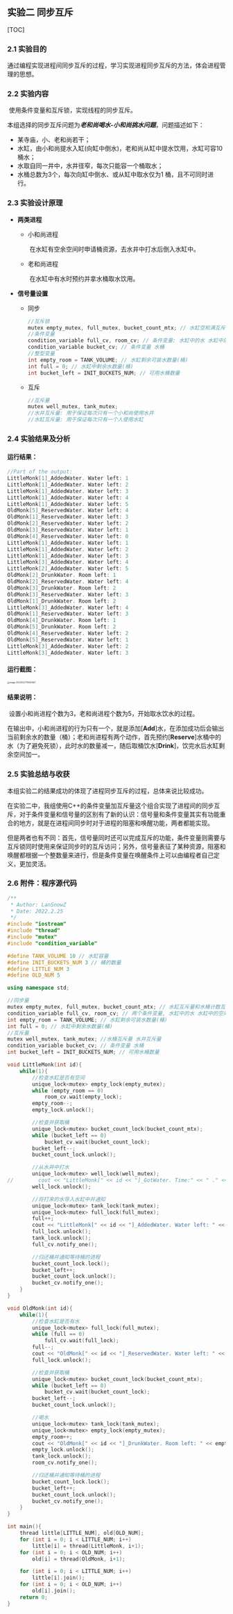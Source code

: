 ## 实验二 同步互斥



[TOC]



### 2.1 实验目的

​	通过编程实现进程间同步互斥的过程，学习实现进程同步互斥的方法，体会进程管理的思想。

### 2.2 实验内容
​	使用条件变量和互斥锁，实现线程的同步互斥。

​	本组选择的同步互斥问题为***老和尚喝水-小和尚挑水问题***，问题描述如下：

- 某寺庙，小、老和尚若干；
- 水缸，由小和尚提水入缸(向缸中倒水)，老和尚从缸中提水饮用，水缸可容10 桶水；
- 水取自同一井中，水井径窄，每次只能容一个桶取水；
- 水桶总数为3个，每次向缸中倒水、或从缸中取水仅为1 桶，且不可同时进行。



### 2.3 实验设计原理

- **两类进程**

  - 小和尚进程

    ​	在水缸有空余空间时申请桶资源，去水井中打水后倒入水缸中。

  - 老和尚进程

    ​	在水缸中有水时预约并拿水桶取水饮用。

- **信号量设置**

  - 同步

    ```c
    //互斥锁
    mutex empty_mutex, full_mutex, bucket_count_mtx; // 水缸空和满互斥量 水桶计数互斥量
    //条件变量
    condition_variable full_cv, room_cv; // 条件变量: 水缸中的水 水缸中的空间
    condition_variable bucket_cv; // 条件变量 水桶
    //整型变量
    int empty_room = TANK_VOLUME; // 水缸剩余可装水数量(桶)
    int full = 0; // 水缸中剩余水数量(桶)
    int bucket_left = INIT_BUCKETS_NUM; // 可用水桶数量
    ```

  - 互斥

    ```c
    //互斥量
    mutex well_mutex, tank_mutex; 
    //水井互斥量: 用于保证每次只有一个小和尚使用水井
    //水缸互斥量: 用于保证每次只有一个人使用水缸
    ```



### 2.4 实验结果及分析

#### 运行结果：

```c
//Part of the output:
LittleMonk[1]_AddedWater. Water left: 1
LittleMonk[1]_AddedWater. Water left: 2
LittleMonk[1]_AddedWater. Water left: 3
LittleMonk[1]_AddedWater. Water left: 4
LittleMonk[1]_AddedWater. Water left: 5
OldMonk[5]_ReservedWater. Water left: 4
OldMonk[1]_ReservedWater. Water left: 3
OldMonk[2]_ReservedWater. Water left: 2
OldMonk[3]_ReservedWater. Water left: 1
OldMonk[4]_ReservedWater. Water left: 0
LittleMonk[1]_AddedWater. Water left: 1
LittleMonk[1]_AddedWater. Water left: 2
LittleMonk[1]_AddedWater. Water left: 3
LittleMonk[3]_AddedWater. Water left: 4
LittleMonk[2]_AddedWater. Water left: 5
OldMonk[2]_DrunkWater. Room left: 1
OldMonk[2]_ReservedWater. Water left: 4
OldMonk[3]_DrunkWater. Room left: 2
OldMonk[3]_ReservedWater. Water left: 3
OldMonk[1]_DrunkWater. Room left: 2
LittleMonk[3]_AddedWater. Water left: 4
OldMonk[1]_ReservedWater. Water left: 3
OldMonk[4]_DrunkWater. Room left: 1
OldMonk[5]_DrunkWater. Room left: 2
OldMonk[4]_ReservedWater. Water left: 2
OldMonk[5]_ReservedWater. Water left: 1
LittleMonk[3]_AddedWater. Water left: 2
LittleMonk[3]_AddedWater. Water left: 3
```

#### 运行截图：

<img src="D:\Tools\Typora\素材库\懒人图片库\lab2_report\image-20230227110921867.png" alt="image-20230227110921867" style="zoom: 33%;" />

#### 结果说明：

​	设置小和尚进程个数为3，老和尚进程个数为5，开始取水饮水的过程。

​	在输出中，小和尚进程的行为只有一个，就是添加[**Add**]水，在添加成功后会输出当前剩余水的数量（桶）；老和尚进程有两个动作，首先预约[**Reserve**]水桶中的水（为了避免死锁），此时水的数量减一，随后取桶饮水[**Drink**]，饮完水后水缸剩余空间加一。



### 2.5 实验总结与收获

​	本组实验二的结果成功的体现了进程同步互斥的过程，总体来说比较成功。

​	在实验二中，我组使用C++的条件变量加互斥量这个组合实现了进程间的同步互斥，对于条件变量和信号量的区别有了新的认识：信号量和条件变量其实有功能重合的地方，就是在进程间同步时对于进程的阻塞和唤醒功能，两者都能实现。

​	但是两者也有不同：首先，信号量同时还可以完成互斥的功能，条件变量则需要与互斥锁同时使用来保证同步时的互斥访问；另外，信号量表征了某种资源，阻塞和唤醒都根据一个整数量来进行，但是条件变量在唤醒条件上可以由编程者自己定义，更加灵活。



### 2.6 附件：程序源代码

```c++
/**
 * Author: LanSnowZ
 * Date: 2022.2.25
 */
#include "iostream"
#include "thread"
#include "mutex"
#include "condition_variable"

#define TANK_VOLUME 10 // 水缸容量
#define INIT_BUCKETS_NUM 3 // 桶的数量
#define LITTLE_NUM 3
#define OLD_NUM 5

using namespace std;

//同步量
mutex empty_mutex, full_mutex, bucket_count_mtx; // 水缸互斥量和水桶计数互斥量
condition_variable full_cv, room_cv; // 两个条件变量, 水缸中的水 水缸中的空间
int empty_room = TANK_VOLUME; // 水缸剩余可装水数量(桶)
int full = 0; // 水缸中剩余水数量(桶)
//互斥量
mutex well_mutex, tank_mutex; //水桶互斥量 水井互斥量
condition_variable bucket_cv; // 条件变量 水桶
int bucket_left = INIT_BUCKETS_NUM; // 可用水桶数量

void LittleMonk(int id){
    while(1){
        //检查水缸是否有空间
        unique_lock<mutex> empty_lock(empty_mutex);
        while (empty_room == 0)
            room_cv.wait(empty_lock);
        empty_room--;
        empty_lock.unlock();

        //检查并获取桶
        unique_lock<mutex> bucket_count_lock(bucket_count_mtx);
        while (bucket_left == 0)
            bucket_cv.wait(bucket_count_lock);
        bucket_left--;
        bucket_count_lock.unlock();

        //从水井中打水
        unique_lock<mutex> well_lock(well_mutex);
//        cout << "LittleMonk[" << id << "]_GotWater. Time:" << " ." << endl;
        well_lock.unlock();

        //将打来的水导入水缸中并通知
        unique_lock<mutex> tank_lock(tank_mutex);
        unique_lock<mutex> full_lock(full_mutex);
        full++;
        cout << "LittleMonk[" << id << "]_AddedWater. Water left: " << full << endl;
        full_lock.unlock();
        tank_lock.unlock();
        full_cv.notify_one();

        //归还桶并通知等待桶的进程
        bucket_count_lock.lock();
        bucket_left++;
        bucket_count_lock.unlock();
        bucket_cv.notify_one();
    }
}

void OldMonk(int id){
    while(1){
        //检查水缸是否有水
        unique_lock<mutex> full_lock(full_mutex);
        while (full == 0)
            full_cv.wait(full_lock);
        full--;
        cout << "OldMonk[" << id << "]_ReservedWater. Water left: " << full << endl;
        full_lock.unlock();

        //检查并获取桶
        unique_lock<mutex> bucket_count_lock(bucket_count_mtx);
        while (bucket_left == 0)
            bucket_cv.wait(bucket_count_lock);
        bucket_left--;
        bucket_count_lock.unlock();

        //喝水
        unique_lock<mutex> tank_lock(tank_mutex);
        unique_lock<mutex> empty_lock(empty_mutex);
        empty_room++;
        cout << "OldMonk[" << id << "]_DrunkWater. Room left: " << empty_room << endl;
        empty_lock.unlock();
        tank_lock.unlock();
        room_cv.notify_one();

        //归还桶并通知等待桶的进程
        bucket_count_lock.lock();
        bucket_left++;
        bucket_count_lock.unlock();
        bucket_cv.notify_one();
    }
}

int main(){
    thread little[LITTLE_NUM], old[OLD_NUM];
    for (int i = 0; i < LITTLE_NUM; i++)
        little[i] = thread(LittleMonk, i+1);
    for (int i = 0; i < OLD_NUM; i++)
        old[i] = thread(OldMonk, i+1);

    for (int i = 0; i < LITTLE_NUM; i++)
        little[i].join();
    for (int i = 0; i < OLD_NUM; i++)
        old[i].join();
    return 0;
}
```


